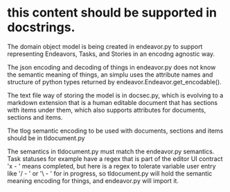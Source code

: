 # this content should be supported in docstrings.

The domain object model is being created in endeavor.py 
to support representing Endeavors, Tasks, and Stories in an 
encodng agnostic way.

The json encoding and decoding of things in endeavor.py 
does not know the semantic meaning of things, an simplu uses the
attribute names and structure of python types returned by 
endeavor.Endeavor.get_encodable().

The text file way of storing the model is in docsec.py, which
is evolving to a markdown extension that is a human editable 
document that has sections with items under them, which also 
supports attributes for documents, sections and items.

The tlog semantic encoding to be used with documents, 
sections and items should be in tldocument.py

The semantics in tldocument.py must match the endeavor.py
semantics.  Task statuses for example have a regex that 
is part of the editor UI contract 'x - ' means completed, 
but here is a regex to tolerate variable user entry like
'/ - ' or '\ - ' for in progress, so tldocument.py will 
hold the semantic meaning encoding for things, and
endeavor.py will import it.



